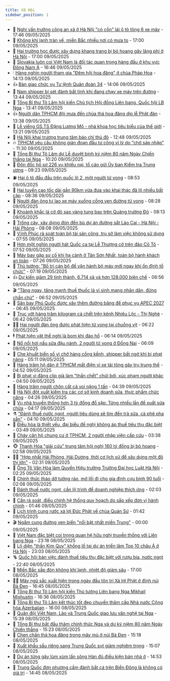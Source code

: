 ```yaml
---
title: Xã Hội
sidebar_position: 1
---
```


<!-- dantri-xa-hoi:START -->
- 🫣 [Nghi vấn trưởng công an xã ở Hà Nội &quot;có cồn&quot; lái ô tô tông 6 xe máy](https://dantri.com.vn/xa-hoi/nghi-van-truong-cong-an-xa-o-ha-noi-co-con-lai-o-to-tong-6-xe-may-20250510003038323.htm) - 17:46 09/05/2025
- 💼 [Không khí lạnh tràn về, miền Bắc nhiều nơi có mưa to](https://dantri.com.vn/xa-hoi/khong-khi-lanh-tran-ve-mien-bac-nhieu-noi-co-mua-to-20250509232421992.htm) - 17:00 09/05/2025
- 🎊 [Hai trường học được xây dựng khang trang bị bỏ hoang gây lãng phí ở Hà Nội](https://dantri.com.vn/xa-hoi/hai-truong-hoc-duoc-xay-dung-khang-trang-bi-bo-hoang-gay-lang-phi-o-ha-noi-20250509222903308.htm) - 17:00 09/05/2025
- 🙉 [Slovakia luôn coi Việt Nam là đối tác quan trọng hàng đầu ở khu vực Đông Nam Á](https://dantri.com.vn/xa-hoi/slovakia-luon-coi-viet-nam-la-doi-tac-quan-trong-hang-dau-o-khu-vuc-dong-nam-a-20250509234641412.htm) - 16:46 09/05/2025
- 🕯 [Hàng nghìn người tham gia &quot;Đêm hội hoa đăng&quot; ở chùa Pháp Hoa](https://dantri.com.vn/xa-hoi/hang-nghin-nguoi-tham-gia-dem-hoi-hoa-dang-o-chua-phap-hoa-20250509161155401.htm) - 14:13 09/05/2025
- 👍 [Bàn giao chức vụ Tư lệnh Quân đoàn 34](https://dantri.com.vn/xa-hoi/ban-giao-chuc-vu-tu-lenh-quan-doan-34-20250509204231470.htm) - 14:06 09/05/2025
- 🤖 [Nam shipper bị sét đánh bất tỉnh khi đang chạy xe máy trên đường](https://dantri.com.vn/xa-hoi/nam-shipper-bi-set-danh-bat-tinh-khi-dang-chay-xe-may-tren-duong-20250509193200963.htm) - 13:44 09/05/2025
- 🙉 [Tổng Bí thư Tô Lâm hội kiến Chủ tịch Hội đồng Liên bang, Quốc hội LB Nga](https://dantri.com.vn/xa-hoi/tong-bi-thu-to-lam-hoi-kien-chu-tich-hoi-dong-lien-bang-quoc-hoi-lb-nga-20250509204134806.htm) - 13:41 09/05/2025
- 👍 [Người dân TPHCM đội mưa đến chùa thả hoa đăng dịp lễ Phật đản](https://dantri.com.vn/xa-hoi/nguoi-dan-tphcm-doi-mua-den-chua-tha-hoa-dang-dip-le-phat-dan-20250509195816011.htm) - 13:38 09/05/2025
- 🗽 [Lễ viếng GS.TS Đặng Lương Mô - nhà khoa học tiêu biểu của thế giới](https://dantri.com.vn/xa-hoi/le-vieng-gsts-dang-luong-mo-nha-khoa-hoc-tieu-bieu-cua-the-gioi-20250509163411706.htm) - 13:21 09/05/2025
- 🗽 [Hà Nội khai trương trung tâm báo chí thủ đô](https://dantri.com.vn/xa-hoi/ha-noi-khai-truong-trung-tam-bao-chi-thu-do-20250509193904034.htm) - 12:48 09/05/2025
- 🔥 [TPHCM yêu cầu không gián đoạn đầu tư công vì lý do &quot;chờ sáp nhập&quot;](https://dantri.com.vn/xa-hoi/tphcm-yeu-cau-khong-gian-doan-dau-tu-cong-vi-ly-do-cho-sap-nhap-20250509174002952.htm) - 11:30 09/05/2025
- 🦒 [Tổng Bí thư Tô Lâm dự Lễ duyệt binh kỷ niệm 80 năm Ngày Chiến thắng tại Nga](https://dantri.com.vn/xa-hoi/tong-bi-thu-to-lam-du-le-duyet-binh-ky-niem-80-nam-ngay-chien-thang-tai-nga-20250509172549777.htm) - 10:20 09/05/2025
- 🧐 [Đôn đốc hồ sơ 226 vụ khiếu nại, tố cáo gửi Ủy ban Kiểm tra Trung ương](https://dantri.com.vn/xa-hoi/don-doc-ho-so-226-vu-khieu-nai-to-cao-gui-uy-ban-kiem-tra-trung-uong-20250509161559732.htm) - 09:23 09/05/2025
- ⛽️ [Hai ô tô đấu đầu trên quốc lộ 2, một người tử vong](https://dantri.com.vn/xa-hoi/hai-o-to-dau-dau-tren-quoc-lo-2-mot-nguoi-tu-vong-20250509154708547.htm) - 08:53 09/05/2025
- 🚀 [Hai tuyến cao tốc dài gần 90km vừa đưa vào khai thác đã lộ nhiều bất cập](https://dantri.com.vn/xa-hoi/hai-tuyen-cao-toc-dai-gan-90km-vua-dua-vao-khai-thac-da-lo-nhieu-bat-cap-20250509143430758.htm) - 08:36 09/05/2025
- 🦒 [Người đàn ông tự lao xe máy xuống cống ven đường tử vong](https://dantri.com.vn/xa-hoi/nguoi-dan-ong-tu-lao-xe-may-xuong-cong-ven-duong-tu-vong-20250509152434157.htm) - 08:28 09/05/2025
- 🦅 [Khoảnh khắc lá cờ đỏ sao vàng tung bay trên Quảng trường Đỏ](https://dantri.com.vn/xa-hoi/khoanh-khac-la-co-do-sao-vang-tung-bay-tren-quang-truong-do-20250509151302471.htm) - 08:13 09/05/2025
- 🚀 [Trồng cây, xây dựng đón đền bù dự án đường sắt Lào Cai - Hà Nội - Hải Phòng](https://dantri.com.vn/xa-hoi/trong-cay-xay-dung-don-den-bu-du-an-duong-sat-lao-cai-ha-noi-hai-phong-20250509150159313.htm) - 08:08 09/05/2025
- 🦅 [Vĩnh Phúc rà soát toàn bộ tài sản công, trụ sở làm việc không sử dụng](https://dantri.com.vn/xa-hoi/vinh-phuc-ra-soat-toan-bo-tai-san-cong-tru-so-lam-viec-khong-su-dung-20250509144227408.htm) - 07:55 09/05/2025
- 🤠 [Hơn một nghìn người hát Quốc ca tại Lễ Thượng cờ trên đảo Cô Tô](https://dantri.com.vn/xa-hoi/hon-mot-nghin-nguoi-hat-quoc-ca-tai-le-thuong-co-tren-dao-co-to-20250509144108032.htm) - 07:52 09/05/2025
- 💄 [Máy bay gặp sự cố khi hạ cánh ở Tân Sơn Nhất, toàn bộ hành khách an toàn](https://dantri.com.vn/xa-hoi/may-bay-gap-su-co-khi-ha-canh-o-tan-son-nhat-toan-bo-hanh-khach-an-toan-20250509131443051.htm) - 07:26 09/05/2025
- 🥷 [Thủ tướng: &quot;Bố trí cán bộ để vận hành bộ máy mới ngay khi ổn định tổ chức&quot;](https://dantri.com.vn/xa-hoi/thu-tuong-bo-tri-can-bo-de-van-hanh-bo-may-moi-ngay-khi-on-dinh-to-chuc-20250509141357429.htm) - 07:19 09/05/2025
- 👍 [Dự kiến giảm 29 tỉnh thành, 6.714 xã và hơn 128.000 biên chế](https://dantri.com.vn/xa-hoi/du-kien-giam-29-tinh-thanh-6714-xa-va-hon-128000-bien-che-20250509122053828.htm) - 06:56 09/05/2025
- 🎬 [&quot;Tăng ngay, tăng mạnh thuế thuốc lá vì sinh mạng nhân dân, đừng chần chừ&quot;](https://dantri.com.vn/xa-hoi/tang-ngay-tang-manh-thue-thuoc-la-vi-sinh-mang-nhan-dan-dung-chan-chu-20250509134454300.htm) - 06:52 09/05/2025
- 🦒 [Sân bay Phú Quốc được xây thêm đường băng để phục vụ APEC 2027](https://dantri.com.vn/xa-hoi/san-bay-phu-quoc-duoc-xay-them-duong-bang-de-phuc-vu-apec-2027-20250509124633195.htm) - 06:45 09/05/2025
- 🌊 [Trục vớt hàng trăm kilogram cá chết trên kênh Nhiêu Lộc - Thị Nghè](https://dantri.com.vn/xa-hoi/truc-vot-hang-tram-kilogram-ca-chet-tren-kenh-nhieu-loc-thi-nghe-20250509122428076.htm) - 06:42 09/05/2025
- 🧑‍💻 [Hai người đàn ông được phát hiện tử vong tại chuồng vịt](https://dantri.com.vn/xa-hoi/hai-nguoi-dan-ong-duoc-phat-hien-tu-vong-tai-chuong-vit-20250509124915520.htm) - 06:22 09/05/2025
- 🕴 [Phát hiện vật thể nghi là bom khi đào hồ](https://dantri.com.vn/xa-hoi/phat-hien-vat-the-nghi-la-bom-khi-dao-ho-20250509114329266.htm) - 06:14 09/05/2025
- 🤔 [Nổ nồi hơi nấu sữa đậu nành, 2 người tử vong ở Đồng Nai](https://dantri.com.vn/xa-hoi/no-noi-hoi-nau-sua-dau-nanh-2-nguoi-tu-vong-o-dong-nai-20250509130410704.htm) - 06:09 09/05/2025
- 💄 [Che khuất biển số vì chở hàng cồng kềnh, shipper bất ngờ khi bị phạt nặng](https://dantri.com.vn/xa-hoi/che-khuat-bien-so-vi-cho-hang-cong-kenh-shipper-bat-ngo-khi-bi-phat-nang-20250509115450516.htm) - 05:11 09/05/2025
- 🧠 [Hàng trăm hộ dân ở TPHCM mất điện vì xe tải tông gãy trụ trung thế](https://dantri.com.vn/xa-hoi/hang-tram-ho-dan-o-tphcm-mat-dien-vi-xe-tai-tong-gay-tru-trung-the-20250509114630430.htm) - 04:52 09/05/2025
- 🦣 [Bị phạt vì đăng clip giả làm &quot;thần chết&quot; chửi bới, xúc phạm người khác](https://dantri.com.vn/xa-hoi/bi-phat-vi-dang-clip-gia-lam-than-chet-chui-boi-xuc-pham-nguoi-khac-20250509105231418.htm) - 04:50 09/05/2025
- 💫 [Hàng trăm người chôn cất cá voi nặng 1 tấn](https://dantri.com.vn/xa-hoi/hang-tram-nguoi-chon-cat-ca-voi-nang-1-tan-20250509105012692.htm) - 04:39 09/05/2025
- 🚀 [Hà Nội đột xuất kiểm tra các cơ sở kinh doanh sữa, thực phẩm chức năng](https://dantri.com.vn/xa-hoi/ha-noi-dot-xuat-kiem-tra-cac-co-so-kinh-doanh-sua-thuc-pham-chuc-nang-20250509111248585.htm) - 04:26 09/05/2025
- 🤔 [Vụ nhà truyền thống hơn 3 tỷ đồng đổ sập: Từng nhiều lần đề xuất sửa chữa](https://dantri.com.vn/xa-hoi/vu-nha-truyen-thong-hon-3-ty-dong-do-sap-tung-nhieu-lan-de-xuat-sua-chua-20250509095448008.htm) - 04:17 09/05/2025
- ⚗️ [&quot;Đánh thuế nước ngọt, người tiêu dùng sẽ tìm đến trà sữa, cà phê pha sẵn&quot;](https://dantri.com.vn/xa-hoi/danh-thue-nuoc-ngot-nguoi-tieu-dung-se-tim-den-tra-sua-ca-phe-pha-san-20250509105607297.htm) - 04:10 09/05/2025
- 🫶 [Điều hòa là thiết yếu, đại biểu đề nghị không áp thuế tiêu thụ đặc biệt](https://dantri.com.vn/xa-hoi/dieu-hoa-la-thiet-yeu-dai-bieu-de-nghi-khong-ap-thue-tieu-thu-dac-biet-20250509103706269.htm) - 03:49 09/05/2025
- 🌮 [Cháy căn hộ chung cư ở TPHCM, 2 người nhập viện cấp cứu](https://dantri.com.vn/xa-hoi/chay-can-ho-chung-cu-o-tphcm-2-nguoi-nhap-vien-cap-cuu-20250509102950195.htm) - 03:38 09/05/2025
- 🐵 [Thanh Hóa &quot;giải cứu&quot; trung tâm hội nghị 160 tỷ đồng bị bỏ hoang](https://dantri.com.vn/xa-hoi/thanh-hoa-giai-cuu-trung-tam-hoi-nghi-160-ty-dong-bi-bo-hoang-20250509092250847.htm) - 02:58 09/05/2025
- 🧑‍🏫 [&quot;Hợp nhất Hải Phòng, Hải Dương, thời cơ lịch sử để xây dựng một đô thị lớn&quot;](https://dantri.com.vn/xa-hoi/hop-nhat-hai-phong-hai-duong-thoi-co-lich-su-de-xay-dung-mot-do-thi-lon-20250509090445050.htm) - 02:31 09/05/2025
- 💫 [Ông Tô Văn Hòa làm Quyền Hiệu trưởng Trường Đại học Luật Hà Nội](https://dantri.com.vn/xa-hoi/ong-to-van-hoa-lam-quyen-hieu-truong-truong-dai-hoc-luat-ha-noi-20250509091817612.htm) - 02:25 09/05/2025
- 🦩 [Chính thức tháo dỡ tường rào, mở lối đi cho gia đình cựu binh 90 tuổi](https://dantri.com.vn/xa-hoi/chinh-thuc-thao-do-tuong-rao-mo-loi-di-cho-gia-dinh-cuu-binh-90-tuoi-20250509085947264.htm) - 02:08 09/05/2025
- 🦄 [Đánh thuế nước ngọt, cần lộ trình để doanh nghiệp thích ứng](https://dantri.com.vn/xa-hoi/danh-thue-nuoc-ngot-can-lo-trinh-de-doanh-nghiep-thich-ung-20250509085648159.htm) - 02:03 09/05/2025
- 💂 [Cần rà soát, điều chỉnh hệ thống quy hoạch do sắp xếp đơn vị hành chính](https://dantri.com.vn/xa-hoi/can-ra-soat-dieu-chinh-he-thong-quy-hoach-do-sap-xep-don-vi-hanh-chinh-20250509083721586.htm) - 01:46 09/05/2025
- 💄 [Lịch trình cung rước xá lợi Đức Phật về chùa Quán Sứ](https://dantri.com.vn/xa-hoi/lich-trinh-cung-ruoc-xa-loi-duc-phat-ve-chua-quan-su-20250509082702123.htm) - 01:42 09/05/2025
- 🎬 [Ngắm cung đường ven biển &quot;nổi bật nhất miền Trung&quot;](https://dantri.com.vn/xa-hoi/ngam-cung-duong-ven-bien-noi-bat-nhat-mien-trung-20250503093719650.htm) - 00:00 09/05/2025
- 👀 [Việt Nam đặc biệt coi trọng quan hệ hữu nghị truyền thống với Liên bang Nga](https://dantri.com.vn/xa-hoi/viet-nam-dac-biet-coi-trong-quan-he-huu-nghi-truyen-thong-voi-lien-bang-nga-20250509061844711.htm) - 23:18 08/05/2025
- 💃 [Lộ diện &quot;thần Kim Quy&quot; khổng lồ tại dự án triển lãm Top 10 châu Á ở Hà Nội](https://dantri.com.vn/xa-hoi/lo-dien-than-kim-quy-khong-lo-tai-du-an-trien-lam-top-10-chau-a-o-ha-noi-20250508182333436.htm) - 23:03 08/05/2025
- 🪜 [Quốc hội bàn việc đánh thuế tiêu thụ đặc biệt với rượu bia, nước ngọt](https://dantri.com.vn/xa-hoi/quoc-hoi-ban-viec-danh-thue-tieu-thu-dac-biet-voi-ruou-bia-nuoc-ngot-20250508210557193.htm) - 22:40 08/05/2025
- 📝 [Miền Bắc sắp đón không khí lạnh, nhiệt độ giảm sâu](https://dantri.com.vn/xa-hoi/mien-bac-sap-don-khong-khi-lanh-nhiet-do-giam-sau-20250508220819459.htm) - 17:00 08/05/2025
- 🧑‍💻 [Mây ngũ sắc xuất hiện trong ngày đầu tôn trí Xá lợi Phật ở đỉnh núi Bà Đen](https://dantri.com.vn/xa-hoi/may-ngu-sac-xuat-hien-trong-ngay-dau-ton-tri-xa-loi-phat-o-dinh-nui-ba-den-20250508211210095.htm) - 16:45 08/05/2025
- 👺 [Tổng Bí thư Tô Lâm hội kiến Thủ tướng Liên bang Nga Mikhail Mishustin](https://dantri.com.vn/xa-hoi/tong-bi-thu-to-lam-hoi-kien-thu-tuong-lien-bang-nga-mikhail-mishustin-20250508233601667.htm) - 16:36 08/05/2025
- 🌮 [Tổng Bí thư Tô Lâm kết thúc tốt đẹp chuyến thăm cấp Nhà nước Cộng hòa Azerbaijan](https://dantri.com.vn/xa-hoi/tong-bi-thu-to-lam-ket-thuc-tot-dep-chuyen-tham-cap-nha-nuoc-cong-hoa-azerbaijan-20250508230005941.htm) - 16:00 08/05/2025
- 🤭 [Quân đội Việt Nam, Lào và Trung Quốc giao lưu văn nghệ tại Nga](https://dantri.com.vn/xa-hoi/quan-doi-viet-nam-lao-va-trung-quoc-giao-luu-van-nghe-tai-nga-20250508223518021.htm) - 15:39 08/05/2025
- 💪 [Tổng Bí thư bắt đầu thăm chính thức Nga và dự kỷ niệm 80 năm Ngày Chiến thắng](https://dantri.com.vn/xa-hoi/tong-bi-thu-bat-dau-tham-chinh-thuc-nga-va-du-ky-niem-80-nam-ngay-chien-thang-20250508222606253.htm) - 15:23 08/05/2025
- 🧰 [Chen chân thả hoa đăng trong mây mù ở núi Bà Đen](https://dantri.com.vn/xa-hoi/chen-chan-tha-hoa-dang-trong-may-mu-o-nui-ba-den-20250508204625746.htm) - 15:18 08/05/2025
- 🤡 [Xuất khẩu sầu riêng sang Trung Quốc sụt giảm nghiêm trọng](https://dantri.com.vn/xa-hoi/xuat-khau-sau-rieng-sang-trung-quoc-sut-giam-nghiem-trong-20250508220304777.htm) - 15:07 08/05/2025
- 🦆 [Dự án từng gây lùm xùm lấn sông Hàn đủ điều kiện bán nhà ở](https://dantri.com.vn/xa-hoi/du-an-tung-gay-lum-xum-lan-song-han-du-dieu-kien-ban-nha-o-20250508201536620.htm) - 14:53 08/05/2025
- 🦍 [Trung Quốc đơn phương cấm đánh bắt cá trên Biển Đông là không có giá trị](https://dantri.com.vn/xa-hoi/trung-quoc-don-phuong-cam-danh-bat-ca-tren-bien-dong-la-khong-co-gia-tri-20250508213753942.htm) - 14:45 08/05/2025<!-- dantri-xa-hoi:END -->
